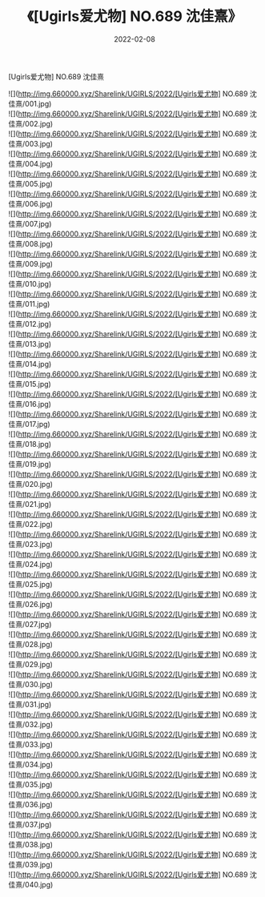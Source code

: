 ﻿---
layout: post
title:  《[Ugirls爱尤物] NO.689 沈佳熹》
date:   2022-02-08
img: http://img.660000.xyz/Sharelink/UGIRLS/2022/[Ugirls爱尤物] NO.689 沈佳熹/000.jpg
categories: [美女, 清纯, 唯美]
---

[Ugirls爱尤物] NO.689 沈佳熹

 ![](http://img.660000.xyz/Sharelink/UGIRLS/2022/[Ugirls爱尤物] NO.689 沈佳熹/001.jpg) <br>![](http://img.660000.xyz/Sharelink/UGIRLS/2022/[Ugirls爱尤物] NO.689 沈佳熹/002.jpg) <br>![](http://img.660000.xyz/Sharelink/UGIRLS/2022/[Ugirls爱尤物] NO.689 沈佳熹/003.jpg) <br>![](http://img.660000.xyz/Sharelink/UGIRLS/2022/[Ugirls爱尤物] NO.689 沈佳熹/004.jpg) <br>![](http://img.660000.xyz/Sharelink/UGIRLS/2022/[Ugirls爱尤物] NO.689 沈佳熹/005.jpg) <br>![](http://img.660000.xyz/Sharelink/UGIRLS/2022/[Ugirls爱尤物] NO.689 沈佳熹/006.jpg) <br>![](http://img.660000.xyz/Sharelink/UGIRLS/2022/[Ugirls爱尤物] NO.689 沈佳熹/007.jpg) <br>![](http://img.660000.xyz/Sharelink/UGIRLS/2022/[Ugirls爱尤物] NO.689 沈佳熹/008.jpg) <br>![](http://img.660000.xyz/Sharelink/UGIRLS/2022/[Ugirls爱尤物] NO.689 沈佳熹/009.jpg) <br>![](http://img.660000.xyz/Sharelink/UGIRLS/2022/[Ugirls爱尤物] NO.689 沈佳熹/010.jpg) <br>![](http://img.660000.xyz/Sharelink/UGIRLS/2022/[Ugirls爱尤物] NO.689 沈佳熹/011.jpg) <br>![](http://img.660000.xyz/Sharelink/UGIRLS/2022/[Ugirls爱尤物] NO.689 沈佳熹/012.jpg) <br>![](http://img.660000.xyz/Sharelink/UGIRLS/2022/[Ugirls爱尤物] NO.689 沈佳熹/013.jpg) <br>![](http://img.660000.xyz/Sharelink/UGIRLS/2022/[Ugirls爱尤物] NO.689 沈佳熹/014.jpg) <br>![](http://img.660000.xyz/Sharelink/UGIRLS/2022/[Ugirls爱尤物] NO.689 沈佳熹/015.jpg) <br>![](http://img.660000.xyz/Sharelink/UGIRLS/2022/[Ugirls爱尤物] NO.689 沈佳熹/016.jpg) <br>![](http://img.660000.xyz/Sharelink/UGIRLS/2022/[Ugirls爱尤物] NO.689 沈佳熹/017.jpg) <br>![](http://img.660000.xyz/Sharelink/UGIRLS/2022/[Ugirls爱尤物] NO.689 沈佳熹/018.jpg) <br>![](http://img.660000.xyz/Sharelink/UGIRLS/2022/[Ugirls爱尤物] NO.689 沈佳熹/019.jpg) <br>![](http://img.660000.xyz/Sharelink/UGIRLS/2022/[Ugirls爱尤物] NO.689 沈佳熹/020.jpg) <br>![](http://img.660000.xyz/Sharelink/UGIRLS/2022/[Ugirls爱尤物] NO.689 沈佳熹/021.jpg) <br>![](http://img.660000.xyz/Sharelink/UGIRLS/2022/[Ugirls爱尤物] NO.689 沈佳熹/022.jpg) <br>![](http://img.660000.xyz/Sharelink/UGIRLS/2022/[Ugirls爱尤物] NO.689 沈佳熹/023.jpg) <br>![](http://img.660000.xyz/Sharelink/UGIRLS/2022/[Ugirls爱尤物] NO.689 沈佳熹/024.jpg) <br>![](http://img.660000.xyz/Sharelink/UGIRLS/2022/[Ugirls爱尤物] NO.689 沈佳熹/025.jpg) <br>![](http://img.660000.xyz/Sharelink/UGIRLS/2022/[Ugirls爱尤物] NO.689 沈佳熹/026.jpg) <br>![](http://img.660000.xyz/Sharelink/UGIRLS/2022/[Ugirls爱尤物] NO.689 沈佳熹/027.jpg) <br>![](http://img.660000.xyz/Sharelink/UGIRLS/2022/[Ugirls爱尤物] NO.689 沈佳熹/028.jpg) <br>![](http://img.660000.xyz/Sharelink/UGIRLS/2022/[Ugirls爱尤物] NO.689 沈佳熹/029.jpg) <br>![](http://img.660000.xyz/Sharelink/UGIRLS/2022/[Ugirls爱尤物] NO.689 沈佳熹/030.jpg) <br>![](http://img.660000.xyz/Sharelink/UGIRLS/2022/[Ugirls爱尤物] NO.689 沈佳熹/031.jpg) <br>![](http://img.660000.xyz/Sharelink/UGIRLS/2022/[Ugirls爱尤物] NO.689 沈佳熹/032.jpg) <br>![](http://img.660000.xyz/Sharelink/UGIRLS/2022/[Ugirls爱尤物] NO.689 沈佳熹/033.jpg) <br>![](http://img.660000.xyz/Sharelink/UGIRLS/2022/[Ugirls爱尤物] NO.689 沈佳熹/034.jpg) <br>![](http://img.660000.xyz/Sharelink/UGIRLS/2022/[Ugirls爱尤物] NO.689 沈佳熹/035.jpg) <br>![](http://img.660000.xyz/Sharelink/UGIRLS/2022/[Ugirls爱尤物] NO.689 沈佳熹/036.jpg) <br>![](http://img.660000.xyz/Sharelink/UGIRLS/2022/[Ugirls爱尤物] NO.689 沈佳熹/037.jpg) <br>![](http://img.660000.xyz/Sharelink/UGIRLS/2022/[Ugirls爱尤物] NO.689 沈佳熹/038.jpg) <br>![](http://img.660000.xyz/Sharelink/UGIRLS/2022/[Ugirls爱尤物] NO.689 沈佳熹/039.jpg) <br>![](http://img.660000.xyz/Sharelink/UGIRLS/2022/[Ugirls爱尤物] NO.689 沈佳熹/040.jpg) <br>